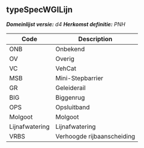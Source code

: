 ## typeSpecWGILijn

*__Domeinlijst versie:__ d4*
*__Herkomst definitie:__ PNH*

|__Code__ |__Description__	|
|	---	|	---	|
| ONB | Onbekend |
| OV | Overig |
| VC | VehCat |
| MSB | Mini-Stepbarrier |
| GR | Geleiderail |
| BIG | Biggenrug |
| OPS | Opsluitband |
| Molgoot | Molgoot |
| Lijnafwatering | Lijnafwatering |
| VRBS | Verhoogde rijbaanscheiding |

